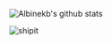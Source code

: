 ![Albinekb's github stats](https://github-readme-stats-eta.vercel.app/api?username=albinekb&show_icons=true&hide_border=true)

![shipit](https://media.giphy.com/media/bZBmitwUwKtDa/giphy-downsized.gif)
